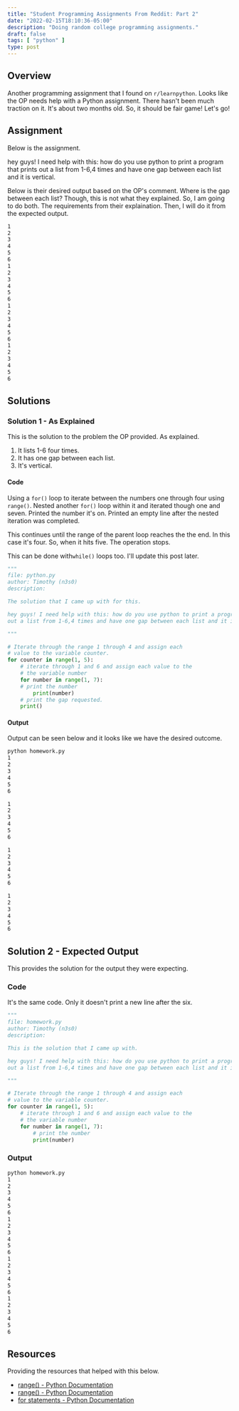 ```yaml
---
title: "Student Programming Assignments From Reddit: Part 2"
date: "2022-02-15T18:10:36-05:00"
description: "Doing random college programming assignments."
draft: false
tags: [ "python" ]
type: post
---
```


## Overview

Another programming assignment that I found on ```r/learnpython```. 
Looks like the OP needs help with a Python assignment. There hasn't 
been much traction on it. It's about two months old. So, it should 
be fair game! Let's go!

## Assignment

Below is the assignment.

hey guys! I need help with this: how do you use python to print a 
program that prints out a list from 1-6,4 times and have one gap 
between each list and it is vertical.

Below is their desired output based on the OP's comment. Where is the 
gap between each list? Though, this is not what they explained. So, I 
am going to do both. The requirements from their explaination. Then, 
I will do it from the expected output.

```sh
1
2
3
4
5
6
1
2
3
4
5
6
1
2
3
4
5
6
1
2
3
4
5
6
```

## Solutions

### Solution 1 - As Explained

This is the solution to the problem the OP provided. As explained.

1. It lists 1-6 four times.
2. It has one gap between each list.
3. It's vertical. 

#### Code

Using a ```for()``` loop to iterate between the numbers one through 
four using ```range()```. Nested another ```for()``` loop within it and 
iterated though one and seven. Printed the number it's on. Printed an 
empty line after the nested iteration was completed.

This continues until the range of the parent loop reaches the the end. In 
this case it's four. So, when it hits five. The operation stops.

This can be done with```while()``` loops too. I'll update this post
later.

```python
"""
file: python.py
author: Timothy (n3s0)
description:

The solution that I came up with for this.

hey guys! I need help with this: how do you use python to print a program that prints 
out a list from 1-6,4 times and have one gap between each list and it is vertical.

"""

# Iterate through the range 1 through 4 and assign each
# value to the variable counter. 
for counter in range(1, 5):
    # iterate through 1 and 6 and assign each value to the
    # the variable number
    for number in range(1, 7):
	# print the number
        print(number)
    # print the gap requested.
    print()

```

#### Output

Output can be seen below and it looks like we have the desired outcome.

```sh
python homework.py
1
2
3
4
5
6

1
2
3
4
5
6

1
2
3
4
5
6

1
2
3
4
5
6

```

## Solution 2 - Expected Output

This provides the solution for the output they were expecting.

### Code

It's the same code. Only it doesn't print a new line after the six.

```python
"""
file: homework.py
author: Timothy (n3s0)
description:

This is the solution that I came up with.

hey guys! I need help with this: how do you use python to print a program that prints
out a list from 1-6,4 times and have one gap between each list and it is vertical.

"""

# Iterate through the range 1 through 4 and assign each
# value to the variable counter. 
for counter in range(1, 5):
    # iterate through 1 and 6 and assign each value to the
    # the variable number
    for number in range(1, 7):
        # print the number
        print(number)
```

### Output

```sh
python homework.py 
1
2
3
4
5
6
1
2
3
4
5
6
1
2
3
4
5
6
1
2
3
4
5
6
```

## Resources

Providing the resources that helped with this below.

- [range() - Python Documentation](https://docs.python.org/3/library/functions.html#func-range)
- [range() - Python Documentation](https://docs.python.org/3/library/stdtypes.html#range)
- [for statements - Python Documentation](https://docs.python.org/3/tutorial/controlflow.html#for-statements)
